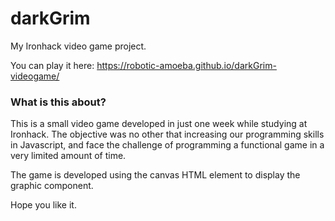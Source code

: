 # darkGrim

My Ironhack video game project.

You can play it here: https://robotic-amoeba.github.io/darkGrim-videogame/

### What is this about?

This is a small video game developed in just one week while studying at Ironhack. 
The objective was no other that increasing our programming skills in Javascript, and face the challenge of programming a 
functional game in a very limited amount of time.

The game is developed using the canvas HTML element to display the graphic component.


Hope you like it.


